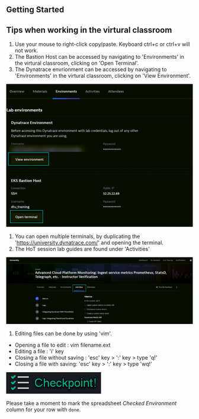 ## Getting Started

## Tips when working in the virtural classroom

1. Use your mouse to right-click copy/paste. Keyboard ctrl+c or ctrl+v will not work.
1. The Bastion Host can be accessed by navigating to 'Environments' in the virtural classroom, clicking on 'Open Terminal'.
1. The Dynatrace envrionment can be accessed by navigating to 'Environments' in the virtural classroom, clicking on 'View Environment'.

![started 1](../../assets/images/started_1.png)

1. You can open multiple terminals, by duplicating the 'https://university.dynatrace.com/' and opening the terminal.
1. The HoT session lab guides are found under 'Activities'

![started 2](../../assets/images/started_2.png)

1. Editing files can be done by using 'vim'.

- Opening a file to edit : vim filename.ext
- Editing a file : 'i' key
- Closing a file without saving : 'esc' key > ':' key > type 'q!'
- Closing a file with saving: 'esc' key > ':' key > type 'wq!'

![Checkpoint!](../../assets/images/cp.png)

Please take a moment to mark the spreadsheet *Checked Environment* column for your row with `done`.
